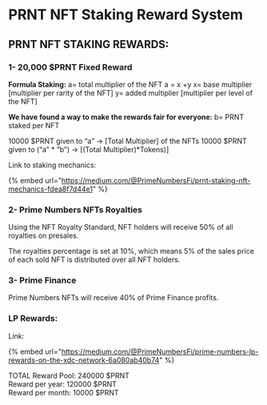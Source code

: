 # PRNT NFT Staking Reward System

## PRNT NFT STAKING REWARDS: <a href="#b642" id="b642"></a>

### 1- 20,000 $PRNT Fixed Reward <a href="#id-4e23" id="id-4e23"></a>

**Formula Staking:** a= total multiplier of the NFT a = x +y x= base multiplier \[multiplier per rarity of the NFT] y= added multiplier \[multiplier per level of the NFT]

**We have found a way to make the rewards fair for everyone:** b= PRNT staked per NFT

10000 $PRNT given to “a” -> \[Total Multiplier] of the NFTs 10000 $PRNT given to (“a” \* ”b”) -> \[(Total Multiplier)\*Tokens)]

Link to staking mechanics:&#x20;

{% embed url="https://medium.com/@PrimeNumbersFi/prnt-staking-nft-mechanics-fdea8f7d44e1" %}

### 2- Prime Numbers NFTs Royalties <a href="#id-6649" id="id-6649"></a>

Using the NFT Royalty Standard, NFT holders will receive 50% of all royalties on presales.

The royalties percentage is set at 10%, which means 5% of the sales price of each sold NFT is distributed over all NFT holders.



### 3- Prime Finance <a href="#id-7896" id="id-7896"></a>

Prime Numbers NFTs will receive 40% of Prime Finance profits.&#x20;

### LP Rewards: <a href="#id-11cf" id="id-11cf"></a>

Link:&#x20;

{% embed url="https://medium.com/@PrimeNumbersFi/prime-numbers-lp-rewards-on-the-xdc-network-6a080ab40b74" %}

TOTAL Reward Pool: 240000 $PRNT\
Reward per year: 120000 $PRNT\
Reward per month: 10000 $PRNT

